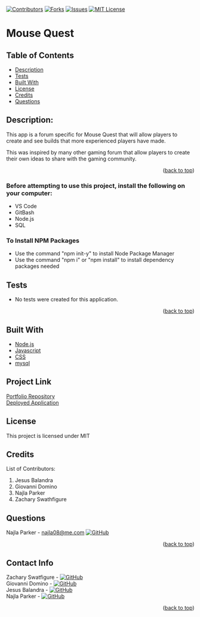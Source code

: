 [![Contributors][contributors-shield]][contributors-url]
[![Forks][forks-shield]][forks-url]
[![Issues][issues-shield]][issues-url]
[![MIT License][license-shield]][license-url]

# Mouse Quest

## Table of Contents
* [Description](#description)
* [Tests](#tests)
* [Built With](#built-with)
* [License](#license)
* [Credits](#credits)
* [Questions](#questions)

## Description:
This app is a forum specific for Mouse Quest that will allow players to create and see builds that more experienced players have made. 

This was inspired by many other gaming forum that allow players to create their own ideas to share with the gaming community.
<p align="right">(<a href="#top">back to top</a>)</p>

### Before attempting to use this project, install the following on your computer:
* VS Code
* GitBash
* Node.js
* SQL

### To Install NPM Packages
* Use the command "npm init-y" to install Node Package Manager
* Use the command "npm i" or "npm install" to install dependency packages needed

## Tests
* No tests were created for this application.

<p align="right">(<a href="#top">back to top</a>)</p>

## Built With
- [Node.js](https://nodejs.org/en/)
- [Javascript](https://www.javascript.com)
- [CSS](https://en.wikipedia.org/wiki/CSS)
- [mysql](https://www.mysql.com/)

## Project Link

[Portfolio Repository](https://github.com/nparker80/MouseQuest)
<br>
[Deployed Application](https://newmousequestdu.herokuapp.com/)

## License 
This project is licensed under MIT

## Credits

List of Contributors:

1. Jesus Balandra 
2. Giovanni Domino
3. Najla Parker
4. Zachary Swathfigure

## Questions

Najla Parker - najla08@me.com [![GitHub][github-shield]][github-url-naj]

<p align="right">(<a href="#top">back to top</a>)</p>

## Contact Info

Zachary Swatfigure - [![GitHub][github-shield]][github-url-Zach] </br>
Giovanni Domino - [![GitHub][github-shield]][github-url-giovanni] </br>
Jesus Balandra - [![GitHub][github-shield]][github-url-Jesus] </br>
Najla Parker - [![GitHub][github-shield]][github-url-naj]

<p align="right">(<a href="#top">back to top</a>)</p>

<!-- MARKDOWN LINKS & IMAGES -->
<!-- https://www.markdownguide.org/basic-syntax/#reference-style-links -->

[contributors-shield]: https://img.shields.io/github/contributors/nparker80/MouseQuest.svg?style=for-the-badge
[contributors-url]: https://github.com/nparker80/MouseQuest/graphs/contributors
[forks-shield]: https://img.shields.io/github/forks/nparker80/MouseQuest.svg?style=for-the-badge
[forks-url]: https://github.com/nparker80/MouseQuest/network/members
[issues-shield]: https://img.shields.io/github/issues/nparker80/MouseQuest.svg?style=for-the-badge
[issues-url]: https://github.com/nparker80/MouseQuest/issues
[license-shield]: https://img.shields.io/github/license/nparker80/MouseQuest.svg?style=for-the-badge
[license-url]: https://github.com/nparker80/MouseQuest/blob/master/LICENSE.txt
[github-shield]: https://img.shields.io/badge/-Github-blueviolet.svg?style=for-the-badge&logo=Github&colorB=555
[github-url-Zach]: https://github.com/ZacharyJSwatfigure
[github-url-giovanni]: https://github.com/GiovanniDomino
[github-url-Jesus]: https://github.com/OddTK
[github-url-naj]: https://github.com/nparker80
